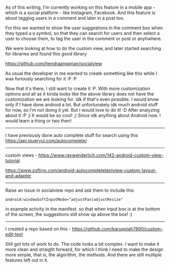 As of this writing, I'm currently working
on this feature in a mobile app - which is
a social platform - like Instagram, Facebook.
And this feature is about tagging users in
a comment and later in a post too. 

For this we wanted to show the user 
suggestions in the comment box when they
typed a `@` symbol, so that they can search
for users and then select a user to choose
them, to tag the user in the comment or
post or anyhwhere.

We were looking at how to do the custom
view, and later started searching for 
libraries and found this good library

https://github.com/hendraanggrian/socialview

As usual the developer in me wanted to
create something like this while I was
furiously searching for it :P :P

Now that it's there, I still want to create
it :P. With more customization options and all
as it kinda looks like the above library
does not have the customization we are 
looking for. idk if that's even possible.
I would know only if I have done android a 
lot. But unfortunately idk much android 
stuff for now, so I'm not doing it yet. But 
I would love to do it! :D After analyzing about
it :P ;) It would be so cool! ;) Since idk anything
about Android now. I would learn a thing or two then!


---

I have previously done auto complete stuff for search using
this https://api.jqueryui.com/autocomplete/

---

custom views - https://www.raywenderlich.com/142-android-custom-view-tutorial

https://www.zoftino.com/android-autocompletetextview-custom-layout-and-adapter

---

Raise an issue in socialview repo
and ask them to include this

```
android:windowSoftInputMode="adjustPan|adjustResize"
```

in example activity in the manifest. so
that when input
box is at the bottom of the screen,
the suggestions still show up above
the box! :)

---

I created a repo based on this - 
https://github.com/karuppiah7890/custom-edit-text

Still got lots of work to do. The code looks a bit complex. I want to make it
more clean and straight forward, for which I think I need to make the design
more simple, that is, the algorithm, the methods. And there are still multiple
features left out in it.
